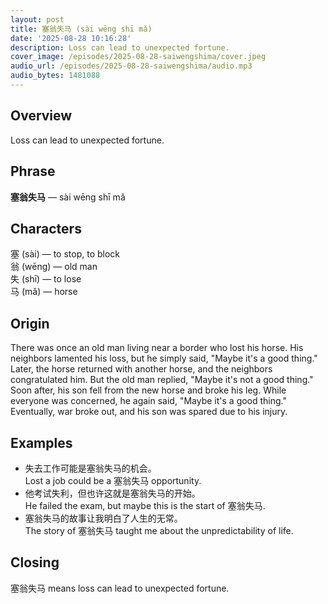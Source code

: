 ```yaml
---
layout: post
title: 塞翁失马 (sài wēng shī mǎ)
date: '2025-08-28 10:16:28'
description: Loss can lead to unexpected fortune.
cover_image: /episodes/2025-08-28-saiwengshima/cover.jpeg
audio_url: /episodes/2025-08-28-saiwengshima/audio.mp3
audio_bytes: 1481088
---
```





## Overview
Loss can lead to unexpected fortune.

## Phrase
**塞翁失马** — sài wēng shī mǎ
## Characters


塞 (sài) — to stop, to block  
翁 (wēng) — old man  
失 (shī) — to lose  
马 (mǎ) — horse


## Origin
There was once an old man living near a border who lost his horse. His neighbors lamented his loss, but he simply said, "Maybe it's a good thing." Later, the horse returned with another horse, and the neighbors congratulated him. But the old man replied, "Maybe it's not a good thing." Soon after, his son fell from the new horse and broke his leg. While everyone was concerned, he again said, "Maybe it's a good thing." Eventually, war broke out, and his son was spared due to his injury.

## Examples
- 失去工作可能是塞翁失马的机会。<br>Lost a job could be a 塞翁失马 opportunity.
- 他考试失利，但也许这就是塞翁失马的开始。<br>He failed the exam, but maybe this is the start of 塞翁失马.
- 塞翁失马的故事让我明白了人生的无常。<br>The story of 塞翁失马 taught me about the unpredictability of life.

## Closing
塞翁失马 means loss can lead to unexpected fortune.
